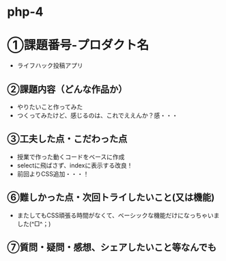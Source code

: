 # php-4

# ①課題番号-プロダクト名
- ライフハック投稿アプリ

## ②課題内容（どんな作品か）
- やりたいこと作ってみた
- つくってみたけど、感じるのは、これでええんか？感・・・


## ③工夫した点・こだわった点
- 授業で作った動くコードをベースに作成
- selectに飛ばさず、indexに表示する改良！
- 前回よりCSS追加・・・！


## ⑥難しかった点・次回トライしたいこと(又は機能)
- またしてもCSS頑張る時間がなくて、ベーシックな機能だけになっちゃいました(^□^；)


## ⑦質問・疑問・感想、シェアしたいこと等なんでも